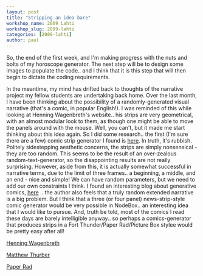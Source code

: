```yaml
---
layout: post
title: "Stripping an idea bare"
workshop_name: 2009 Lahti
workshop_slug: 2009-lahti
categories: [2009-lahti]
author: paul 
---
```

So, the end of the first week, and I'm making progress with the nuts and bolts of my horoscope generator. The next step will be to design some images to populate the code.. and I think that it is this step that will then begin to dictate the coding requirements.

In the meantime, my mind has drifted back to thoughts of the narrative project my fellow students are undertaking back home. Over the last month, I have been thinking about the possibility of a randomly-generated visual narrative (that's a comic, in popular English!). I was reminded of this while looking at Henning Wagenbreth's website.. his strips are very geometrical, with an almost modular look to them, as though one might be able to move the panels around with the mouse. Well, you can't, but it made me start thinking about this idea again. So I did some research.. the first (I'm sure there are a few) comic strip generator I found is <a href="http://www.leonatkinson.com/random/index.php/comic.html">here</a>.
In truth, it's rubbish. Politely sidestepping aesthetic concerns, the strips are simply nonsensical - they are too random. This seems to be the result of an over-zealous random-text-generator, so the disappointing results are not really surprising. However, aside from this, it is actually somewhat successful in narrative terms, due to the limit of three frames.. a beginning, a middle, and an end - nice and simple! We can have random parameters, but we need to add our own constraints I think. I found an interesting blog about generative comics, <a href="http://grandtextauto.org/2004/09/02/comic-interaction/">here</a> .. the author also feels that a truly random extended narrative is a big problem. But I think that a three (or four panel) news-strip-style comic generator would be very possible in NodeBox.. an interesting idea that I would like to pursue. And, truth be told, most of the comics I read these days are barely intelligible anyway.. so perhaps a comics-generator that produces strips in a Fort Thunder/Paper Rad/Picture Box stylee would be pretty easy after all!

<a href="http://www.plasticdog.com/ecards/index.php?id=37">Henning Wagenbreth</a>

<a href="http://www.ambiguousmass.org/ambergris/LakeSerious.jpg">Matthew Thurber</a>

<a href="http://www.digitalmediatree.com/library/image/88/dr_doo.jpg">Paper Rad</a>

<a href="http://www.leonatkinson.com/random/index.php/comic.html"></a>
